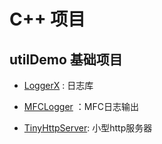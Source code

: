# C++ 项目

## utilDemo 基础项目

+ [LoggerX](https://github.com/hellomyworld11/DemosCPlusPlus/tree/main/utilDemo/LoggerX) :   日志库

+ [MFCLogger](https://github.com/hellomyworld11/DemosCPlusPlus/tree/main/utilDemo/MFCLogger) ：MFC日志输出

+ [TinyHttpServer](https://github.com/hellomyworld11/DemosCPlusPlus/tree/main/utilDemo/TinyHttpServer]): 小型http服务器